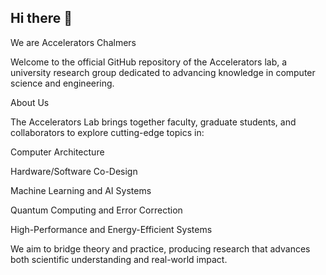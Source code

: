 ## Hi there 👋

We are Accelerators Chalmers

Welcome to the official GitHub repository of the Accelerators lab, a university research group dedicated to advancing knowledge in computer science and engineering.

About Us

The Accelerators Lab brings together faculty, graduate students, and collaborators to explore cutting-edge topics in:

Computer Architecture

Hardware/Software Co-Design

Machine Learning and AI Systems

Quantum Computing and Error Correction

High-Performance and Energy-Efficient Systems

We aim to bridge theory and practice, producing research that advances both scientific understanding and real-world impact.
